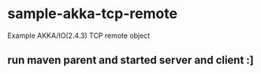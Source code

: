 # sample-akka-tcp-remote
Example AKKA/IO(2.4.3) TCP remote object 

## run maven parent and started server and client :]
